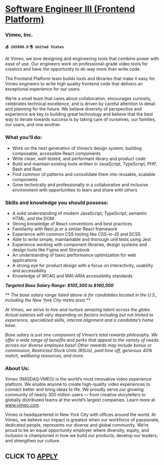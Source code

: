 # [Software Engineer III (Frontend Platform)](https://www.remotewlb.com/apply/software-engineer-iii-frontend-platform-51841)  
### Vimeo, Inc.  
#### `💰 265800.0` `🌎 United States`  

At Vimeo, we love designing and engineering tools that combine power with ease of use. Our engineers work on professional-grade video tools for creators and have the opportunity to do way more than write code.

The Frontend Platform team builds tools and libraries that make it easy for Vimeo engineers to write high quality frontend code that delivers an exceptional experience for our users.

We’re a small team that cares about collaboration, encourages curiosity, celebrates technical excellence, and is driven by careful attention to detail and planning for the future. We believe diversity of perspective and experience are key to building great technology and believe that the best way to iterate towards success is by taking care of ourselves, our families, our users, and one another.

### What you’ll do:

  * Work on the next generation of Vimeo’s design system, building composable, accessible React components
  * Write clean, well-tested, and performant library and product code
  * Build and maintain existing tools written in JavaScript, TypeScript, PHP, Bash and Rust
  * Find common UI patterns and consolidate them into reusable, scalable components
  * Grow technically and professionally in a collaborative and inclusive environment with opportunities to learn and share with others

### Skills and knowledge you should possess:

  * A solid understanding of modern JavaScript, TypeScript, semantic HTML, and the DOM
  * Strong knowledge of React conventions and best practices
  * Familiarity with Next.js or a similar React framework
  * Experience with common CSS tooling like CSS-in-JS and SCSS
  * Able to write simple, maintainable and thorough unit tests using Jest
  * Experience working with component libraries, design systems and design tools like Figma and Storybook
  * An understanding of basic performance optimization for web applications
  * A strong eye for product design with a focus on interactivity, usability and accessibility
  * Knowledge of WCAG and WAI-ARIA accessibility standards

**_Targeted Base Salary Range: $105,300 to $160,500_**

 ** _The base salary range listed above is for candidates located in the U.S., including the New York City metro area._**

 _At Vimeo, we strive to hire and nurture amazing talent across the globe. Actual salaries will vary depending on factors including but not limited to experience, specialized skills, internal alignment and a candidate’s home base._

 _Base salary is just one component of Vimeo’s total rewards philosophy. We offer a wide range of benefits and perks that appeal to the variety of needs across our diverse employee base! Other rewards may include bonus or commission, Restricted Stock Units (RSUs), paid time off, generous 401k match, wellbeing resources, and more._

### About Us:

Vimeo (NASDAQ:VMEO) is the world’s most innovative video experience platform. We enable anyone to create high-quality video experiences to connect better and bring ideas to life. We proudly serve our growing community of nearly 300 million users — from creative storytellers to globally distributed teams at the world’s largest companies. Learn more at www.vimeo.com.

Vimeo is headquartered in New York City with offices around the world. At Vimeo, we believe our impact is greatest when our workforce of passionate, dedicated people, represents our diverse and global community. We’re proud to be an equal opportunity employer where diversity, equity, and inclusion is championed in how we build our products, develop our leaders, and strengthen our culture.

  
## CLICK TO [APPLY](https://www.remotewlb.com/apply/software-engineer-iii-frontend-platform-51841)


